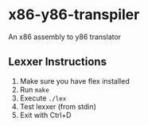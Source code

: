 x86-y86-transpiler
==================

An x86 assembly to y86 translator

Lexxer Instructions
-------------------

1. Make sure you have flex installed
2. Run `make`
3. Execute `./lex`
4. Test lexxer (from stdin)
5. Exit with Ctrl+D
